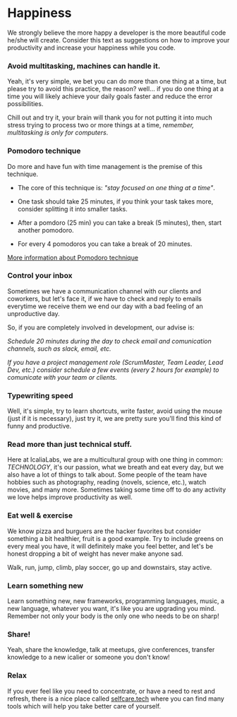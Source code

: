 # Happiness

We strongly believe the more happy a developer is the more beautiful code he/she will create. Consider this text as suggestions on how to improve your productivity and increase your happiness while you code.

### Avoid multitasking, machines can handle it.

Yeah, it's very simple, we bet you can do more than one thing at a time, but please try to avoid this practice, the reason? well... if you do one thing at a time you will likely achieve your daily goals faster and reduce the error possibilities.

Chill out and try it, your brain will thank you for not putting it into much stress trying to process two or more things at a time, _remember, multitasking is only for computers_.

### Pomodoro technique

Do more and have fun with time management is the premise of this technique.

- The core of this technique is: _"stay focused on one thing at a time"_.

- One task should take 25 minutes, if you think your task takes more, consider splitting it into smaller tasks.

- After a pomdoro (25 min) you can take a break (5 minutes), then, start another pomodoro.

- For every 4 pomodoros you can take a break of 20 minutes.

[More information about Pomodoro technique](http://pomodorotechnique.com/get-started/)

### Control your inbox

Sometimes we have a communication channel with our clients and coworkers, but let's face it, if we have to check and reply to emails everytime we receive them we end our day with a bad feeling of an unproductive day.

So, if you are completely involved in development, our advise is:

_Schedule 20 minutes during the day to check email and comunication channels, such as slack, email, etc._

_If you have a project management role (ScrumMaster, Team Leader, Lead Dev, etc.) consider schedule a few events (every 2 hours for example) to comunicate with your team or clients._

### Typewriting speed

Well, it's simple, try to learn shortcuts, write faster, avoid using the mouse (just if it is necessary), just try it, we are pretty sure you'll find this kind of funny and productive.

### Read more than just technical stuff.

Here at IcaliaLabs, we are a multicultural group with one thing in common:  _TECHNOLOGY_, it's our passion, what we breath and eat every day, but we also have a lot of things to talk about. Some people of the team have hobbies such as photography, reading (novels, science, etc.), watch movies, and many more. Sometimes taking some time off to do any activity we love helps improve productivity as well.

### Eat well & exercise

We know pizza and burguers are the hacker favorites but consider something a bit healthier, fruit is a good example. Try to include greens on every meal you have, it will definitely make you feel better, and let's be honest dropping a bit of weight has never make anyone sad.

Walk, run, jump, climb, play soccer, go up and downstairs, stay active.

### Learn something new

Learn something new, new frameworks, programming languages, music, a new language, whatever you want, it's like you are upgrading you mind. Remember not only your body is the only one who needs to be on sharp!

### Share!

Yeah, share the knowledge, talk at meetups, give conferences, transfer knowledge to a new icalier or someone you don't know!

### Relax

If you ever feel like you need to concentrate, or have a need to rest and refresh, there is a nice place called [selfcare.tech](http://selfcare.tech/) where you can find many tools which will help you take better care of yourself.
